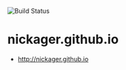 ![Build Status](https://travis-ci.org/NickAger/nickager.github.io.svg?branch=master)

# nickager.github.io

* http://nickager.github.io
